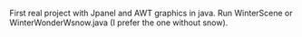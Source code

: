 First real project with Jpanel and AWT graphics in java. Run WinterScene or WinterWonderWsnow.java (I prefer the one without snow).
